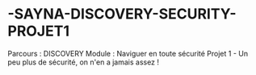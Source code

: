 # -SAYNA-DISCOVERY-SECURITY-PROJET1
Parcours : DISCOVERY  Module : Naviguer en toute sécurité  Projet 1 - Un peu plus de sécurité, on n'en a jamais assez !
